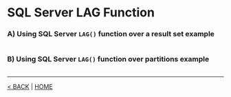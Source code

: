 # SQL Server LAG Function

### A) Using SQL Server `LAG()` function over a result set example

```cs --project ../../SqlServerTutorial/SqlServerTutorial.csproj --source-file ../../SqlServerTutorial/Functions/Window/Lag.cs --region A
```

### B) Using SQL Server `LAG()` function over partitions example

```cs --project ../../SqlServerTutorial/SqlServerTutorial.csproj --source-file ../../SqlServerTutorial/Functions/Window/Lag.cs --region B
```

---

[< BACK](WindowFunctions.md) | [HOME](/)
